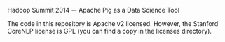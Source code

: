 Hadoop Summit 2014 -- Apache Pig as a Data Science Tool

The code in this repository is Apache v2 licensed.  However, the
Stanford CoreNLP license is GPL (you can find a copy in the licenses
directory).


